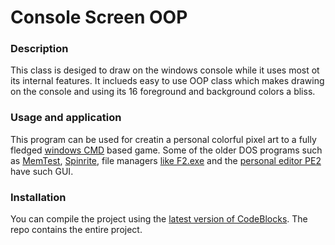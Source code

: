 # Console Screen OOP

### Description
This class is desiged to draw on the windows console while it uses most ot its internal features. It inclueds easy
to use OOP class which makes drawing on the console and using its 16 foreground and background colors a bliss.

### Usage and application
This program can be used for creatin a personal colorful pixel art to a fully fledged
[windows CMD](https://en.wikipedia.org/wiki/Win32_console) based game. Some of the older DOS programs such as
[MemTest](https://www.memtest.org/), [Spinrite](https://en.wikipedia.org/wiki/SpinRite),
file managers [like F2.exe](http://www.kompx.com/en/windows-console-applications-file-managers.htm)
and the [personal editor PE2](http://texteditors.org/cgi-bin/wiki.pl?PE2) have such GUI.

### Installation
You can compile the project using the [latest version of CodeBlocks](http://www.codeblocks.org/). The repo contains the entire project.
